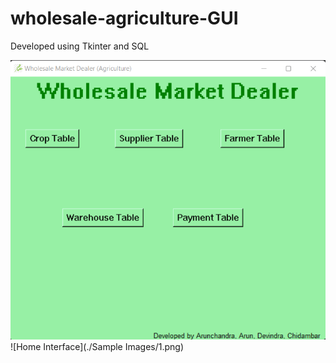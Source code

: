 # wholesale-agriculture-GUI
Developed using Tkinter and SQL

![Home Interface](https://github.com/Hunking9797/wholesale-agriculture-GUI/blob/master/Sample%20Images/1.png?raw=true)
![Home Interface](./Sample Images/1.png)

